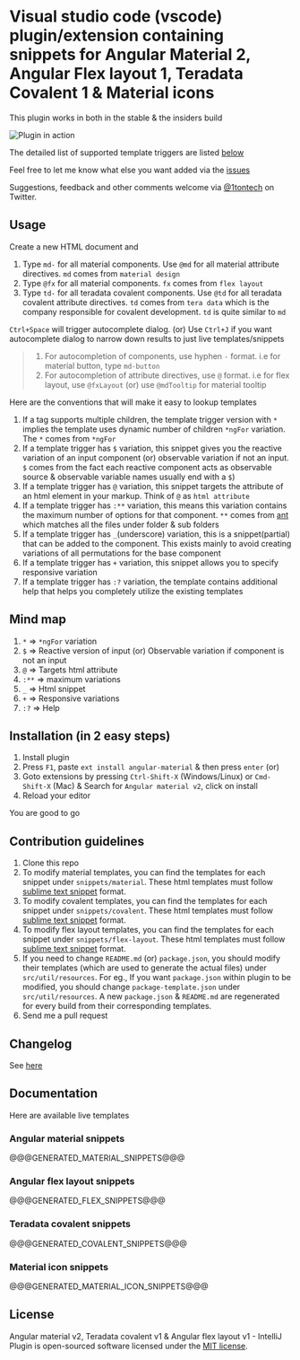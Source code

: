 Visual studio code (vscode) plugin/extension containing snippets for Angular Material 2, Angular Flex layout 1, Teradata Covalent 1 & Material icons
====================================================================================================================================================

This plugin works in both in the stable & the insiders build

![Plugin in action](help.gif)

The detailed list of supported template triggers are listed [below](#documentation)

Feel free to let me know what else you want added via the [issues](https://github.com/1tontech/material2-snippets/issues)

Suggestions, feedback and other comments welcome via [@1tontech](https://twitter.com/1tontech) on Twitter.

## Usage


Create a new HTML document and

1. Type `md-` for all material components. Use `@md` for all material attribute directives. `md` comes from `material design`
2. Type `@fx` for all material components. `fx` comes from `flex layout`
3. Type `td-` for all teradata covalent components. Use `@td` for all teradata covalent attribute directives. `td` comes from `tera data` which is the company responsible for covalent development. `td` is quite similar to `md`

`Ctrl+Space` will trigger autocomplete dialog. (or) Use `Ctrl+J` if you want autocomplete dialog to narrow down results to just live templates/snippets

> 1. For autocompletion of components, use hyphen `-` format. i.e for material button, type `md-button`
> 2. For autocompletion of attribute directives, use `@` format. i.e for flex layout, use `@fxLayout` (or) use `@mdTooltip` for material tooltip

Here are the conventions that will make it easy to lookup templates

1. If a tag supports multiple children, the template trigger version with `*` implies the template uses dynamic number of children `*ngFor` variation. The `*` comes from `*ngFor`
2. If a template trigger has `$` variation, this snippet gives you the reactive variation of an input component (or) observable variation if not an input. `$` comes from the fact each reactive component acts as observable source & observable variable names usually end with a `$`)
3. If a template trigger has `@` variation, this snippet targets the attribute of an html element in your markup. Think of `@` as `html attribute`
4. If a template trigger has `:**` variation, this means this variation contains the maximum number of options for that component. `**` comes from [ant](https://ant.apache.org/manual/dirtasks.html) which matches all the files under folder & sub folders
5. If a template trigger has `_`(underscore) variation, this is a snippet(partial) that can be added to the component. This exists mainly to avoid creating variations of all permutations for the base component
6. If a template trigger has `+` variation, this snippet allows you to specify responsive variation
7. If a template trigger has `:?` variation, the template contains additional help that helps you completely utilize the existing templates

## Mind map
1. `*` => `*ngFor` variation
2. `$` => Reactive version of input (or) Observable variation if component is not an input
3. `@` => Targets html attribute
4. `:**` => maximum variations
5. `_` => Html snippet
6. `+` => Responsive variations
7. `:?` => Help

## Installation (in 2 easy steps)

1. Install plugin
  1. Press `F1`, paste `ext install angular-material` & then press `enter` (or)
  2. Goto extensions by pressing `Ctrl-Shift-X` (Windows/Linux) or `Cmd-Shift-X` (Mac) & Search for `Angular material v2`, click on install
2. Reload your editor

You are good to go

## Contribution guidelines

1. Clone this repo
2. To modify material templates, you can find the templates for each snippet under `snippets/material`. These html templates must follow [sublime text snippet](http://docs.sublimetext.info/en/latest/extensibility/snippets.html) format.
3. To modify covalent templates, you can find the templates for each snippet under `snippets/covalent`. These html templates must follow [sublime text snippet](http://docs.sublimetext.info/en/latest/extensibility/snippets.html) format.
3. To modify flex layout templates, you can find the templates for each snippet under `snippets/flex-layout`. These html templates must follow [sublime text snippet](http://docs.sublimetext.info/en/latest/extensibility/snippets.html) format.
5. If you need to change `README.md` (or) `package.json`, you should modify their templates (which are used to generate the actual files) under `src/util/resources`. For eg., If you want `package.json` within plugin to be modified, you should change `package-template.json` under `src/util/resources`. A new `package.json` & `README.md` are regenerated for every build from their corresponding templates.
6. Send me a pull request

## Changelog

See [here](CHANGELOG.md)

## Documentation
Here are available live templates

### Angular material snippets
@@@GENERATED_MATERIAL_SNIPPETS@@@

### Angular flex layout snippets
@@@GENERATED_FLEX_SNIPPETS@@@

### Teradata covalent snippets
@@@GENERATED_COVALENT_SNIPPETS@@@

### Material icon snippets
@@@GENERATED_MATERIAL_ICON_SNIPPETS@@@

## License

Angular material v2, Teradata covalent v1 & Angular flex layout v1 - IntelliJ Plugin is open-sourced software licensed under the [MIT license](http://opensource.org/licenses/MIT).
